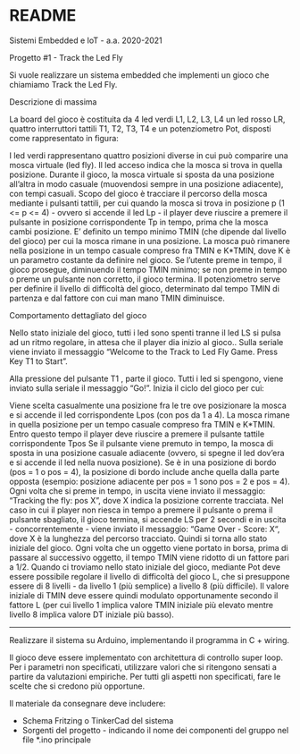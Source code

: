 # README #

Sistemi Embedded e IoT  - a.a. 2020-2021

Progetto #1 - Track the Led Fly

Si vuole realizzare un sistema embedded che implementi un gioco che chiamiamo Track the Led Fly. 

Descrizione di massima 

La board del gioco è costituita da 4 led verdi L1, L2, L3, L4 un led rosso LR, quattro interruttori tattili T1, T2, T3, T4 e un potenziometro Pot, disposti come rappresentato in figura:

 

I led verdi rappresentano quattro posizioni diverse in cui può comparire una mosca virtuale (led fly). Il led acceso indica che la mosca si trova in quella posizione. Durante il gioco, la mosca virtuale si sposta da una posizione all’altra in modo casuale (muovendosi sempre in una posizione adiacente), con tempi casuali. Scopo del gioco è tracciare il percorso della mosca mediante i pulsanti tattili, per cui quando la mosca si trova in posizione p (1 <= p <= 4) - ovvero si accende il led Lp - il player deve riuscire a premere il pulsante in posizione corrispondente Tp in tempo, prima che la mosca cambi posizione. E’ definito un tempo minimo TMIN (che dipende dal livello del gioco) per cui la mosca rimane in una posizione. La mosca può rimanere nella posizione in un tempo casuale compreso fra TMIN e K*TMIN, dove K è un parametro costante da definire nel gioco.  Se l’utente preme in tempo, il gioco prosegue, diminuendo il tempo TMIN minimo; se non preme in tempo o preme un pulsante non corretto, il gioco termina. Il potenziometro serve per definire il livello di difficoltà del gioco, determinato dal tempo TMIN di partenza e dal fattore con cui man mano TMIN diminuisce. 

Comportamento dettagliato del gioco 

Nello stato iniziale del gioco, tutti i led sono spenti tranne il led LS si pulsa ad un ritmo regolare, in attesa che il player dia inizio al gioco.. Sulla seriale viene inviato il messaggio “Welcome to the Track to Led Fly Game. Press Key T1 to Start”.

Alla pressione del pulsante T1 , parte il gioco.  Tutti i led si spengono, viene inviato sulla seriale il messaggio “Go!”. Inizia il ciclo del gioco per cui:

Viene scelta casualmente una posizione fra le tre ove posizionare la mosca e si accende il led corrispondente Lpos (con pos da 1 a 4).
La mosca rimane in quella posizione per un tempo casuale compreso fra TMIN e K*TMIN. Entro questo tempo il player deve riuscire a premere il pulsante tattile corrispondente Tpos
Se il pulsante viene premuto in tempo, la mosca di sposta in una posizione casuale adiacente (ovvero, si spegne il led dov’era e si accende il led nella nuova posizione). Se è in una posizione di bordo (pos = 1 o pos = 4), la posizione di bordo include anche quella dalla parte opposta (esempio: posizione adiacente per pos = 1 sono pos = 2 e pos = 4).
Ogni volta che si preme in tempo, in uscita viene inviato il messaggio: “Tracking the fly: pos X”, dove X indica la posizione corrente tracciata.
Nel caso in cui il player non riesca in tempo a premere il pulsante o prema il pulsante sbagliato, il gioco termina, si accende LS per 2 secondi  e in uscita - concorrentemente - viene inviato il messaggio:  “Game Over - Score: X“, dove X è la lunghezza del percorso tracciato. Quindi si torna allo stato iniziale del gioco.
Ogni volta che un oggetto viene portato in borsa, prima di passare al successivo oggetto, il tempo TMIN viene ridotto di un fattore pari a 1/2. 
Quando ci troviamo nello stato iniziale del gioco, mediante Pot deve essere possibile regolare il livello di difficoltà del gioco L, che si presuppone essere di 8 livelli - da livello 1 (più semplice) a livello 8 (più difficile). Il valore iniziale di TMIN deve essere quindi modulato opportunamente secondo il fattore L (per cui livello 1 implica valore TMIN iniziale più elevato mentre livello 8 implica valore DT iniziale più basso).

________________________________________

Realizzare il sistema su Arduino, implementando il programma in C + wiring.  

Il gioco deve essere implementato con architettura di controllo super loop. Per i parametri non specificati, utilizzare valori che si ritengono sensati a partire da valutazioni empiriche. Per tutti gli aspetti non specificati, fare le scelte che si credono più opportune.

Il materiale da consegnare deve includere:
-	Schema Fritzing o TinkerCad del sistema
-	Sorgenti del progetto - indicando il nome dei componenti del gruppo nel file *.ino principale
